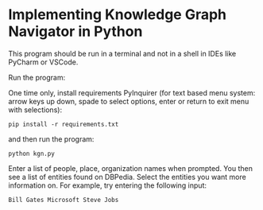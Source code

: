 # Implementing Knowledge Graph Navigator in Python

This program should be run in a terminal and not in a shell in IDEs like PyCharm or VSCode.

Run the program:

One time only, install requirements PyInquirer (for text based menu system: arrow keys up down, spade to select options, enter or return to exit menu with selections):

    pip install -r requirements.txt

and then run the program:

    python kgn.py

Enter a list of people, place, organization names when prompted. You then see a list of entities found on DBPedia. Select the entities you want more information on. For example, try entering the following input:

    Bill Gates Microsoft Steve Jobs


